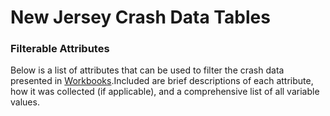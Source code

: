 # New Jersey Crash Data Tables 

### Filterable Attributes

Below is a list of attributes that can be used to filter the crash data presented in [Workbooks](https://njdhts.numetric.com/workbooks#/).Included are brief descriptions of each attribute, how it was collected \(if applicable\), and a comprehensive list of all variable values.



